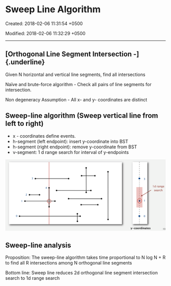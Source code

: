 # Sweep Line Algorithm

Created: 2018-02-06 11:31:54 +0500

Modified: 2018-02-06 11:32:29 +0500

---

## [Orthogonal Line Segment Intersection -]{.underline}

Given N horizontal and vertical line segments, find all intersections

Naïve and brute-force algorithm - Check all pairs of line segments for intersection.

Non degeneracy Assumption - All x- and y- coordinates are distinct

## Sweep-line algorithm (Sweep vertical line from left to right)
-   x - coordinates define events.
-   h-segment (left endpoint): insert y-coordinate into BST
-   h-segment (right endpoint): remove y-coordinate from BST
-   v-segment: 1 d range search for interval of y-endpoints

![image](media/Sweep-Line-Algorithm-image1.png)

## Sweep-line analysis

Proposition: The sweep-line algorithm takes time proportional to N log N + R to find all R intersections among N orthogonal line segments

Bottom line: Sweep line reduces 2d orthogonal line segment intersection search to 1d range search
